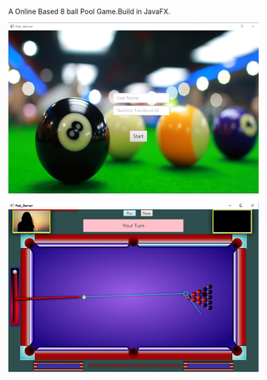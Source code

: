 A Online Based 8 ball Pool Game.Build in JavaFX.

![Alt text](p1.png?raw=true "Log In Page With Facebook")

![Alt text](p2.png?raw=true "Log In Page With Facebook")
